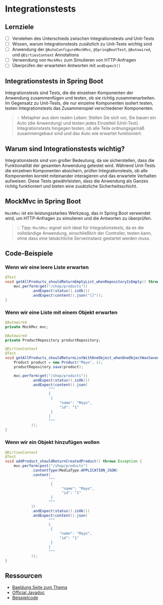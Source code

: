 # Integrationstests

## Lernziele

- [ ] Verstehen des Unterschieds zwischen Integrationstests und Unit-Tests
- [ ] Wissen, warum Integrationstests zusätzlich zu Unit-Tests wichtig sind
- [ ] Anwendung der `@AutoConfigureMockMvc`, `@SpringBootTest`, `@Autowired`, und `@DirtiesContext` Annotations
- [ ] Verwendung von `MockMvc` zum Simulieren von HTTP-Anfragen
- [ ] Überprüfen der erwarteten Antworten mit `andExpect()`

## Integrationstests in Spring Boot

Integrationstests sind Tests, die die einzelnen Komponenten der Anwendung zusammenfügen und testen, ob sie richtig zusammenarbeiten. Im Gegensatz zu Unit-Tests, die nur einzelne Komponenten isoliert testen, testen Integrationstests das Zusammenspiel verschiedener Komponenten.

> 💡 Metapher aus dem realen Leben: Stellen Sie sich vor, Sie bauen ein Auto (die Anwendung) und testen jedes Einzelteil (Unit-Test). Integrationstests hingegen testen, ob alle Teile ordnungsgemäß zusammengebaut sind und das Auto wie erwartet funktioniert.

## Warum sind Integrationstests wichtig?

Integrationstests sind von großer Bedeutung, da sie sicherstellen, dass die Funktionalität der gesamten Anwendung getestet wird. Während Unit-Tests die einzelnen Komponenten absichern, prüfen Integrationstests, ob alle Komponenten korrekt miteinander interagieren und das erwartete Verhalten aufweisen. Diese Tests gewährleisten, dass die Anwendung als Ganzes richtig funktioniert und bieten eine zusätzliche Sicherheitsschicht.

## MockMvc in Spring Boot

`MockMvc` ist ein leistungsstarkes Werkzeug, das in Spring Boot verwendet wird, um HTTP-Anfragen zu simulieren und die Antworten zu überprüfen.

> 💡 Tipp: `MockMvc` eignet sich ideal für Integrationstests, da es die vollständige Anwendung, einschließlich der Controller, testen kann, ohne dass eine tatsächliche Serverinstanz gestartet werden muss.

## Code-Beispiele

### Wenn wir eine leere Liste erwarten

```java
@Test
void getAllProducts_shouldReturnEmptyList_whenRepositoryIsEmpty() throws Exception {
    mvc.perform(get("/shop/products"))
            .andExpect(status().isOk())
            .andExpect(content().json("[]"));
}
```

### Wenn wir eine Liste mit einem Objekt erwarten

```java
@Autowired
private MockMvc mvc;

@Autowired
private ProductRepository productRepository;

@DirtiesContext
@Test
void getAllProducts_shouldReturnListWithOneObject_whenOneObjectWasSavedInRepository() throws Exception {
    Product product = new Product("Mayo", 1);
    productRepository.save(product);

    mvc.perform(get("/shop/products"))
            .andExpect(status().isOk())
            .andExpect(content().json(
                    """
                    [
                     {
                         "name": "Mayo",
                         "id": "1"
                     }
                    ]
                    """
            ));
}
```

### Wenn wir ein Objekt hinzufügen wollen

```java
@DirtiesContext
@Test
void addProduct_shouldReturnCreatedProduct() throws Exception {
    mvc.perform(post("/shop/products")
            .contentType(MediaType.APPLICATION_JSON)
            .content(
                    """
                     {
                          "name": "Mayo",
                          "id": "1"
                     }
                    """
            ))
            .andExpect(status().isOk())
            .andExpect(content().json(
                    """
                    [
                     {
                         "name": "Mayo",
                         "id": "1"
                     }
                    ]
                    """
            ));
}
```

## Ressourcen

- [Baeldung Seite zum Thema](https://www.baeldung.com/spring-boot-testing#unit-testing-with-webmvctest)
- [Official Javadoc](https://docs.spring.io/spring-framework/docs/current/javadoc-api/org/springframework/test/web/servlet/MockMvc.html)
- [Beispielcode](https://github.com/neuefische/hh-java-23-1-integration-test/blob/main/src/test/java/de/neuefische/integrationtest/controller/ShopIntegrationTest.java)
